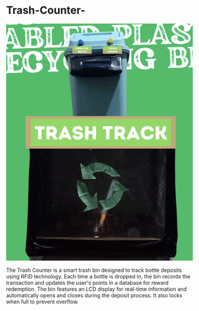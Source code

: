 # Trash-Counter-

![Demo](./Screenshot%202024-08-04%20122726.png)

The Trash Counter is a smart trash bin designed to track bottle deposits using RFID technology. Each time a bottle is dropped in, the bin records the transaction and updates the user's points in a database for reward redemption. The bin features an LCD display for real-time information and automatically opens and closes during the deposit process. It also locks when full to prevent overflow.
